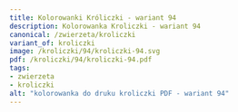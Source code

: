 ```yaml
---
title: Kolorowanki Króliczki - wariant 94
description: Kolorowanka Kroliczki - wariant 94
canonical: /zwierzeta/kroliczki
variant_of: kroliczki
image: /kroliczki/94/kroliczki-94.svg
pdf: /kroliczki/94/kroliczki-94.pdf
tags:
- zwierzeta
- kroliczki
alt: "kolorowanka do druku kroliczki PDF - wariant 94"
---
```

